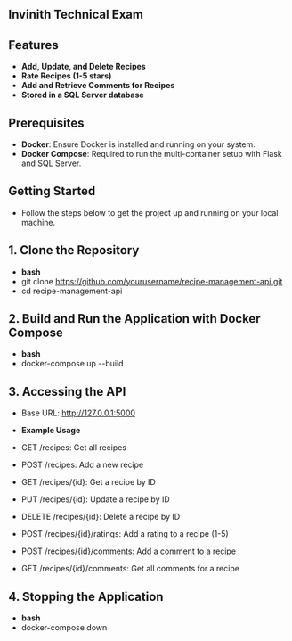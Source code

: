 ## Invinith Technical Exam ##

## Features

- **Add, Update, and Delete Recipes**
- **Rate Recipes (1-5 stars)**
- **Add and Retrieve Comments for Recipes**
- **Stored in a SQL Server database**

## Prerequisites

- **Docker**: Ensure Docker is installed and running on your system.
- **Docker Compose**: Required to run the multi-container setup with Flask and SQL Server.

## Getting Started

- Follow the steps below to get the project up and running on your local machine.

## 1. Clone the Repository

- **bash**
- git clone https://github.com/yourusername/recipe-management-api.git
- cd recipe-management-api

## 2. Build and Run the Application with Docker Compose

- **bash**
- docker-compose up --build

## 3. Accessing the API

- Base URL: http://127.0.0.1:5000

- **Example Usage**
- GET /recipes: Get all recipes
- POST /recipes: Add a new recipe
- GET /recipes/{id}: Get a recipe by ID
- PUT /recipes/{id}: Update a recipe by ID
- DELETE /recipes/{id}: Delete a recipe by ID
- POST /recipes/{id}/ratings: Add a rating to a recipe (1-5)
- POST /recipes/{id}/comments: Add a comment to a recipe
- GET /recipes/{id}/comments: Get all comments for a recipe

## 4. Stopping the Application

- **bash**
- docker-compose down